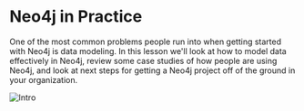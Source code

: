 # Neo4j in Practice

One of the most common problems people run into when getting started with Neo4j is data modeling. In this lesson we'll look at how to model data effectively in Neo4j, review some case studies of how people are using Neo4j, and look at next steps for getting a Neo4j project off of the ground in your organization.

![Intro](https://vimeo.com/77867515)